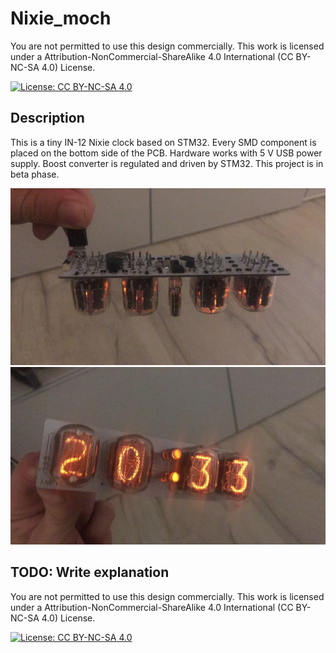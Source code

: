 # Nixie_moch

You are not permitted to use this design commercially.
This work is licensed under a Attribution-NonCommercial-ShareAlike 4.0 International (CC BY-NC-SA 4.0) License.

[![License: CC BY-NC-SA 4.0](https://licensebuttons.net/l/by-nc-sa/4.0/80x15.png)](https://creativecommons.org/licenses/by-nc-sa/4.0/)

## Description

This is a tiny IN-12 Nixie clock based on STM32. Every SMD component is placed on the bottom side of the PCB. Hardware works with 5 V USB power supply. Boost converter is regulated and driven by STM32.
This project is in beta phase.

![](nixie1.jpg)
![](nixie2.jpg)

## TODO: Write explanation

You are not permitted to use this design commercially.
This work is licensed under a Attribution-NonCommercial-ShareAlike 4.0 International (CC BY-NC-SA 4.0) License.

[![License: CC BY-NC-SA 4.0](https://licensebuttons.net/l/by-nc-sa/4.0/80x15.png)](https://creativecommons.org/licenses/by-nc-sa/4.0/)
